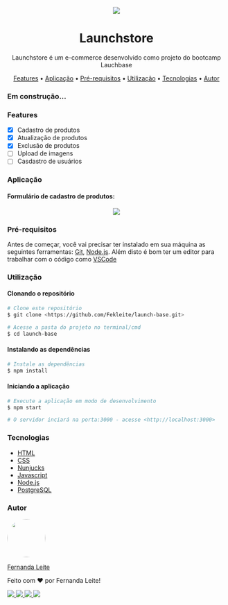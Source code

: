 <p align="center">
  <img src="https://user-images.githubusercontent.com/48728541/87841051-08a74780-c879-11ea-8e3f-fc0992eb8a5b.png" />
</p>

<h1 align="center">Launchstore</h1>

<p align="center">Launchstore é um e-commerce desenvolvido como projeto do bootcamp Lauchbase</p>

<p align="center">
 <a href="#features">Features</a> •
 <a href="#aplicação">Aplicação</a> • 
 <a href="#pré-requisitos">Pré-requisitos</a> • 
 <a href="utilização">Utilização</a> •
 <a href="#tecnologias">Tecnologias</a> •  
 <a href="#autor">Autor</a>
</p>

### Em construção...

### Features

- [x] Cadastro de produtos
- [x] Atualização de produtos
- [x] Exclusão de produtos
- [ ] Upload de imagens
- [ ] Casdastro de usuários

### Aplicação

#### Formulário de cadastro de produtos:

<p align="center">
  <img src="https://user-images.githubusercontent.com/48728541/87841366-24135200-c87b-11ea-8361-2b8705837281.png" />
</p>

### Pré-requisitos

Antes de começar, você vai precisar ter instalado em sua máquina as seguintes ferramentas:
[Git](https://git-scm.com), [Node.js](https://nodejs.org/en/). 
Além disto é bom ter um editor para trabalhar com o código como [VSCode](https://code.visualstudio.com/)

### Utilização

#### Clonando o repositório

```bash
# Clone este repositório
$ git clone <https://github.com/Fekleite/launch-base.git>

# Acesse a pasta do projeto no terminal/cmd
$ cd launch-base

```

#### Instalando as dependências

```bash
# Instale as dependências
$ npm install
```

#### Iniciando a aplicação

```bash
# Execute a aplicação em modo de desenvolvimento
$ npm start

# O servidor inciará na porta:3000 - acesse <http://localhost:3000>
```

### Tecnologias

- [HTML](https://developer.mozilla.org/pt-BR/docs/Web/HTML)
- [CSS](https://developer.mozilla.org/pt-BR/docs/Web/CSS)
- [Nunjucks](https://mozilla.github.io/nunjucks/)
- [Javascript](https://developer.mozilla.org/pt-BR/docs/Web/JavaScript)
- [Node.js](https://nodejs.org/en/)
- [PostgreSQL](https://www.postgresql.org/)


### Autor


  <img style="border-radius: 50%;" width="88" src="https://avatars1.githubusercontent.com/u/48728541?s=460&u=50a45fccecd761aebf1375e9e6236503e6782a13&v=4" />


[Fernanda Leite](https://github.com/Fekleite)

Feito com ❤️ por Fernanda Leite!

  <a href="https://github.com/Fekleite" alt="GitHub">
    <img src="https://img.shields.io/badge/-GitHub-000?style=flat-square&logo=Github&logoColor=white" />
  </a>
  <a href="https://www.linkedin.com/in/fcleite19/" alt="LinkedIn">
    <img src="https://img.shields.io/badge/-LinkedIn-blue?style=flat-square&logo=Linkedin&logoColor=white" />
  </a>
  <a href="mailto:dev.fernandaleite@gmail.com" alt="Gmail">
    <img src="https://img.shields.io/badge/-Gmail-D54B3D?style=flat-square&logo=Gmail&logoColor=white" />
  </a>
  <a href="https://twitter.com/Fekleite19" alt="Twitter">
    <img src="https://img.shields.io/badge/-Twitter-1da0f2?style=flat-square&logo=Twitter&logoColor=white" />
  </a>

